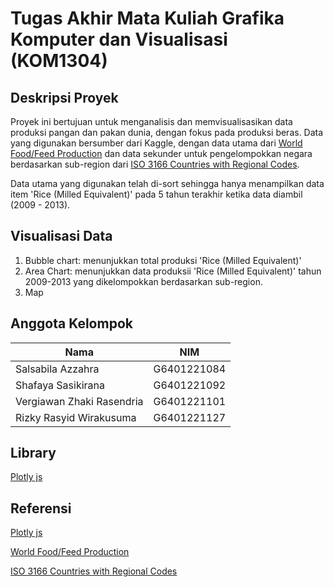 # Tugas Akhir Mata Kuliah Grafika Komputer dan Visualisasi (KOM1304)

## Deskripsi Proyek
Proyek ini bertujuan untuk menganalisis dan memvisualisasikan data produksi pangan dan pakan dunia, dengan fokus pada produksi beras. Data yang digunakan bersumber dari Kaggle, dengan data utama dari [World Food/Feed Production](https://www.kaggle.com/datasets/dorbicycle/world-foodfeed-production) dan data sekunder untuk pengelompokkan negara berdasarkan sub-region dari [ISO 3166 Countries with Regional Codes](https://github.com/lukes/ISO-3166-Countries-with-Regional-Codes/blob/master/all/all.csv).

Data utama yang digunakan telah di-sort sehingga hanya menampilkan data item 'Rice (Milled Equivalent)' pada 5 tahun terakhir ketika data diambil (2009 - 2013).

## Visualisasi Data
1. Bubble chart: menunjukkan total produksi 'Rice (Milled Equivalent)'
2. Area Chart: menunjukkan data produksii 'Rice (Milled Equivalent)' tahun 2009-2013 yang dikelompokkan berdasarkan sub-region.
3. Map

## Anggota Kelompok
| Nama                                      | NIM          |
|-------------------------------------------|--------------|
| Salsabila Azzahra |G6401221084 |
| Shafaya Sasikirana | G6401221092 |
| Vergiawan Zhaki Rasendria | G6401221101 |
| Rizky Rasyid Wirakusuma | G6401221127 |

## Library
[Plotly js](https://plotly.com/javascript/)

## Referensi
[Plotly js](https://plotly.com/javascript/)

[World Food/Feed Production](https://www.kaggle.com/datasets/dorbicycle/world-foodfeed-production)

[ISO 3166 Countries with Regional Codes](https://github.com/lukes/ISO-3166-Countries-with-Regional-Codes/blob/master/all/all.csv)
